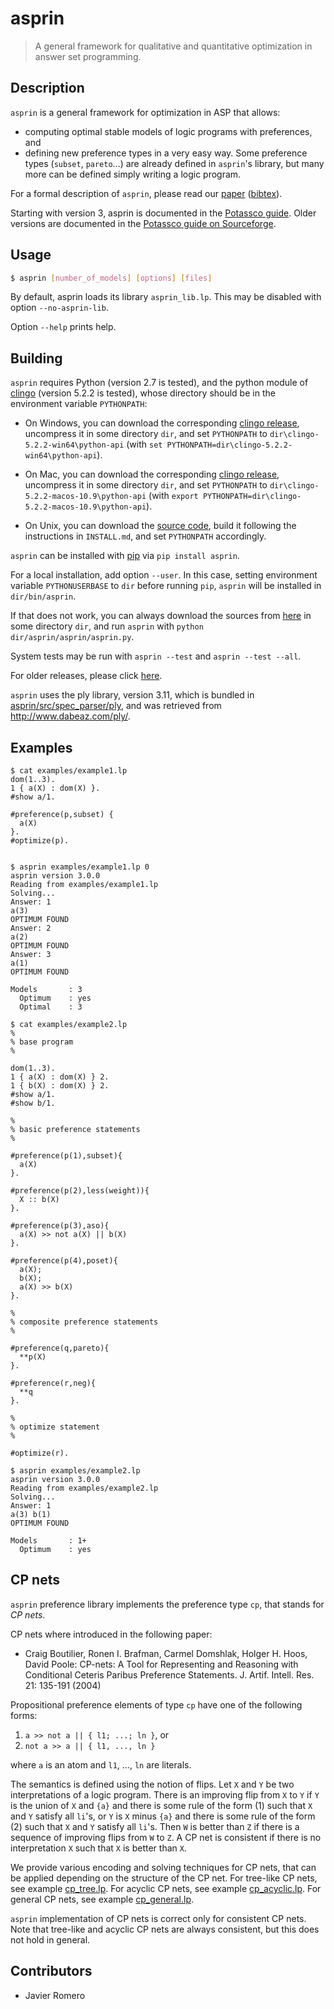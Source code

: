 # asprin
> A general framework for qualitative and quantitative optimization in answer set programming.

## Description
`asprin` is a general framework for optimization in ASP that allows:
* computing optimal stable models of logic programs with preferences, and
* defining new preference types in a very easy way.
Some preference types (`subset`, `pareto`...) are already defined in `asprin`'s library,
but many more can be defined simply writing a logic program.

For a formal description of `asprin`, please read our [paper](http://www.cs.uni-potsdam.de/wv/pdfformat/brderosc15a.pdf) ([bibtex](http://www.cs.uni-potsdam.de/wv/bibtex/brderosc15a.bib)).

Starting with version 3, asprin is documented in the [Potassco guide](https://github.com/potassco/guide/releases/).
Older versions are documented in the [Potassco guide on Sourceforge](https://sourceforge.net/projects/potassco/files/guide/).


## Usage
```bash
$ asprin [number_of_models] [options] [files]
```
By default, asprin loads its library `asprin_lib.lp`. This may be disabled with option `--no-asprin-lib`.

Option `--help` prints help.

## Building
`asprin` requires Python (version 2.7 is tested), and 
the python module of [clingo](https://github.com/potassco/clingo) (version 5.2.2 is tested),
whose directory should be in the environment variable `PYTHONPATH`:

* On Windows, 
you can download the corresponding [clingo release](https://github.com/potassco/clingo/releases/download/v5.2.2/clingo-5.2.2-win64.zip), 
uncompress it in some directory `dir`,
and set `PYTHONPATH` to `dir\clingo-5.2.2-win64\python-api` (with `set PYTHONPATH=dir\clingo-5.2.2-win64\python-api`).

* On Mac, 
you can download the corresponding [clingo release](https://github.com/potassco/clingo/releases/download/v5.2.2/clingo-5.2.2-macos-10.9.tar.gz), 
uncompress it in some directory `dir`,
and set `PYTHONPATH` to `dir\clingo-5.2.2-macos-10.9\python-api` (with `export PYTHONPATH=dir\clingo-5.2.2-macos-10.9\python-api`).

* On Unix, you can download the [source code](https://github.com/potassco/clingo/archive/v5.2.2.tar.gz), 
build it following the instructions in `INSTALL.md`, and set `PYTHONPATH` accordingly.

`asprin` can be installed with [pip](https://pip.pypa.io) via
```pip install asprin```. 

For a local installation, add option ```--user```.
In this case, setting environment variable `PYTHONUSERBASE` to `dir` before running `pip`, 
`asprin` will be installed in `dir/bin/asprin`.

If that does not work, 
you can always download the sources from [here](https://github.com/potassco/asprin/releases/download/v3.0.3/asprin-3.0.3.tar.gz) in some directory `dir`,
and run `asprin` with `python dir/asprin/asprin/asprin.py`.

System tests may be run with ```asprin --test``` and ```asprin --test --all```.

For older releases, please click [here](https://pypi.org/project/asprin/#history).

```asprin``` uses the ply library, version 3.11,
which is bundled in [asprin/src/spec_parser/ply](https://github.com/potassco/asprin/tree/master/asprin/src/spec_parser/ply),
and was retrieved from http://www.dabeaz.com/ply/.

## Examples
```
$ cat examples/example1.lp
dom(1..3).
1 { a(X) : dom(X) }.
#show a/1.

#preference(p,subset) { 
  a(X)
}.
#optimize(p).


$ asprin examples/example1.lp 0
asprin version 3.0.0
Reading from examples/example1.lp
Solving...
Answer: 1
a(3)
OPTIMUM FOUND
Answer: 2
a(2)
OPTIMUM FOUND
Answer: 3
a(1)
OPTIMUM FOUND

Models       : 3
  Optimum    : yes
  Optimal    : 3

$ cat examples/example2.lp
%
% base program
%

dom(1..3).
1 { a(X) : dom(X) } 2.
1 { b(X) : dom(X) } 2.
#show a/1.
#show b/1.

%
% basic preference statements
%

#preference(p(1),subset){
  a(X)
}.

#preference(p(2),less(weight)){
  X :: b(X)
}.

#preference(p(3),aso){
  a(X) >> not a(X) || b(X)
}.

#preference(p(4),poset){
  a(X);
  b(X);
  a(X) >> b(X)
}.

%
% composite preference statements
%

#preference(q,pareto){
  **p(X)
}.

#preference(r,neg){
  **q
}.

%
% optimize statement
%

#optimize(r).

$ asprin examples/example2.lp 
asprin version 3.0.0
Reading from examples/example2.lp
Solving...
Answer: 1
a(3) b(1)
OPTIMUM FOUND

Models       : 1+
  Optimum    : yes
```

## CP nets

`asprin` preference library implements the preference type `cp`,
that stands for *CP nets*.

CP nets where introduced in the following paper:
*  Craig Boutilier, Ronen I. Brafman, Carmel Domshlak, Holger H. Hoos, David Poole:
CP-nets: A Tool for Representing and Reasoning with Conditional Ceteris Paribus Preference Statements. 
J. Artif. Intell. Res. 21: 135-191 (2004)

Propositional preference elements of type `cp` have one of the following forms:
1. `a >> not a || { l1; ...; ln }`, or
2. `not a >> a || { l1, ..., ln }`

where `a` is an atom and `l1`, ..., `ln` are literals.

The semantics is defined using the notion of flips.
Let `X` and `Y` be two interpretations of a logic program.
There is an improving flip from `X` to `Y` if 
`Y` is the union of `X` and `{a}` and there is some rule of the form (1) such that `X` and `Y` satisfy all `li`'s, or
`Y` is `X` minus `{a}` and there is some rule of the form (2) such that `X` and `Y` satisfy all `li`'s.
Then `W` is better than `Z` if there is a sequence of improving flips from `W` to `Z`.
A CP net is consistent if there is no interpretation `X` such that `X` is better than `X`.


We provide various encoding and solving techniques for CP nets, 
that can be applied depending on the structure of the CP net.
For tree-like CP nets, see example [cp_tree.lp](https://github.com/potassco/asprin/blob/release/asprin/examples/cp_tree.lp).
For acyclic CP nets, see example [cp_acyclic.lp](https://github.com/potassco/asprin/blob/release/asprin/examples/cp_acyclic.lp).
For general CP nets, see example [cp_general.lp](https://github.com/potassco/asprin/blob/release/asprin/examples/cp_general.lp).

`asprin` implementation of CP nets is correct only for consistent CP nets.
Note that tree-like and acyclic CP nets are always consistent, but this does not hold in general.


## Contributors

* Javier Romero
